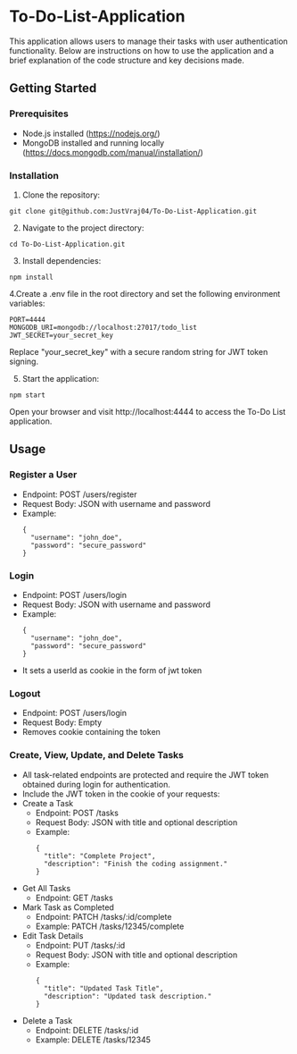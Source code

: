 # To-Do-List-Application

This application allows users to manage their tasks with user authentication functionality. Below are instructions on how to use the application and a brief explanation of the code structure and key decisions made.

## Getting Started

### Prerequisites

* Node.js installed (https://nodejs.org/)
* MongoDB installed and running locally (https://docs.mongodb.com/manual/installation/)

### Installation

1. Clone the repository:

```
git clone git@github.com:JustVraj04/To-Do-List-Application.git
```

2. Navigate to the project directory:
```
cd To-Do-List-Application.git
```

3. Install dependencies:

```
npm install
```

4.Create a .env file in the root directory and set the following environment variables:
```
PORT=4444
MONGODB_URI=mongodb://localhost:27017/todo_list
JWT_SECRET=your_secret_key
```
Replace "your_secret_key" with a secure random string for JWT token signing.

5. Start the application:
```
npm start
```
Open your browser and visit http://localhost:4444 to access the To-Do List application.

## Usage

### Register a User

* Endpoint: POST /users/register
* Request Body: JSON with username and password
* Example:
  ```
  {
    "username": "john_doe",
    "password": "secure_password"
  }
  ```

### Login

* Endpoint: POST /users/login
* Request Body: JSON with username and password
* Example:
  ```
  {
    "username": "john_doe",
    "password": "secure_password"
  }
  ```
* It sets a userId as cookie in the form of jwt token

### Logout
* Endpoint: POST /users/login
* Request Body: Empty
* Removes cookie containing the token

### Create, View, Update, and Delete Tasks
* All task-related endpoints are protected and require the JWT token obtained during login for authentication.
* Include the JWT token in the cookie of your requests:
* Create a Task
  * Endpoint: POST /tasks
  * Request Body: JSON with title and optional description
  * Example:
    ```
    {
      "title": "Complete Project",
      "description": "Finish the coding assignment."
    } 
    ```
* Get All Tasks
  * Endpoint: GET /tasks
* Mark Task as Completed
  * Endpoint: PATCH /tasks/:id/complete
  * Example: PATCH /tasks/12345/complete
* Edit Task Details
  * Endpoint: PUT /tasks/:id
  * Request Body: JSON with title and optional description
  * Example:
    ```
    {
      "title": "Updated Task Title",
      "description": "Updated task description."
    }
    ```
* Delete a Task
  * Endpoint: DELETE /tasks/:id
  * Example: DELETE /tasks/12345
